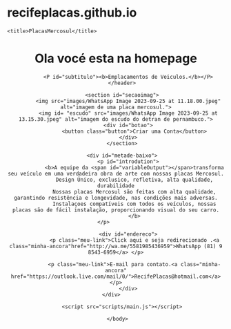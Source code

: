 # recifeplacas.github.io

<!DOCTYPE html>
<html lang="en">
<head>
    <meta charset="UTF-8">
    <meta name="viewport" content="width=device-width, initial-scale=1.0">
    <link href="styles/style.css" rel="stylesheet" />
    <link rel="stylesheet" href="https://cdnjs.cloudflare.com/ajax/libs/font-awesome/4.7.0/css/font-awesome.min.css">

    <title>PlacasMercosul</title>
</head>
    <body>
        <header>
            <h1><span class="fa fa-car" c="red"></span>Ola vocé esta na homepage</h1>

            <P id="subtitulo"><b>Emplacamentos de Veiculos.</b></P>
        </header>

        <section id="secaoimag">
            <img src="images/WhatsApp Image 2023-09-25 at 11.18.00.jpeg" alt="imagem de uma placa mercosul.">
            <img id= "escudo" src="images/WhatsApp Image 2023-09-25 at 13.15.30.jpeg" alt="imagem do escudo do detran de pernambuco.">
            <div id="botao">
                <button class="button">Criar uma Conta</button>
            </div>
        </section>
        
        <div id="metade-baixo">
            <p id="introdution">
                <b>A equipe da <span id="variableOutput"></span>transforma seu veículo em uma verdadeira obra de arte com nossas placas Mercosul.
                Design Único, exclusico, refletiva, alta qualidade, durabilidade
                Nossas placas Mercosul são feitas com alta qualidade, garantindo resistência e longevidade, nas condições mais adversas.
                Instalaçoes compatíveis com todos os veículos, nossas placas são de fácil instalação, proporcionando visual do seu carro.
                </b>
            </p>                
       
            <div id="endereco">
                <p class="meu-link">Click aqui e seja redirecionado .<a class="minha-ancora"href="http://wa.me/5581985436959">WhatsApp (81) 9 8543-6959</a> </p>

                <p class="meu-link">E-mail para contato.<a class="minha-ancora" href="https://outlook.live.com/mail/0/">RecifePlacas@hotmail.com</a></p>
            </div>
        </div>       
        
        <script src="scripts/main.js"></script>

     </body>
    
 </html>

